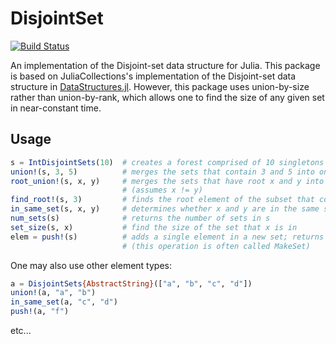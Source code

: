 # DisjointSet

[![Build Status](https://ci.appveyor.com/api/projects/status/github/byhill/DisjointSets.jl?svg=true)](https://ci.appveyor.com/project/byhill/DisjointSet-jl)

An implementation of the Disjoint-set data structure for Julia.
This package is based on JuliaCollections's implementation of the Disjoint-set data structure in
[DataStructures.jl](https://github.com/JuliaCollections/DataStructures.jl).
However, this package uses union-by-size rather than union-by-rank,
which allows one to find the size of any given set in near-constant time.

## Usage

```julia
s = IntDisjointSets(10)  # creates a forest comprised of 10 singletons
union!(s, 3, 5)          # merges the sets that contain 3 and 5 into one and returns the root of the new set
root_union!(s, x, y)     # merges the sets that have root x and y into one and returns the root of the new set
                         # (assumes x != y)
find_root!(s, 3)         # finds the root element of the subset that contains 3
in_same_set(s, x, y)     # determines whether x and y are in the same set
num_sets(s)              # returns the number of sets in s
set_size(s, x)           # find the size of the set that x is in
elem = push!(s)          # adds a single element in a new set; returns the new element
                         # (this operation is often called MakeSet)
```

One may also use other element types:

```julia
a = DisjointSets{AbstractString}(["a", "b", "c", "d"])
union!(a, "a", "b")
in_same_set(a, "c", "d")
push!(a, "f")
```
etc...
